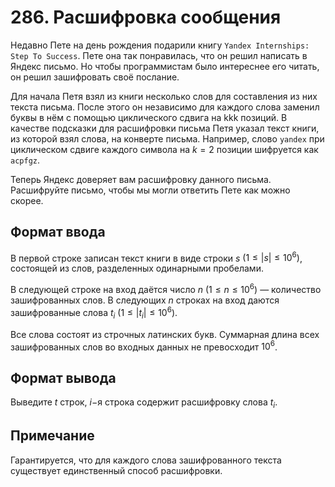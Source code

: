 # 286. Расшифровка сообщения

Недавно Пете на день рождения подарили книгу `Yandex Internships: Step To Success`. Пете она так понравилась, что он решил написать в Яндекс письмо. Но чтобы программистам было интереснее его читать, он решил зашифровать своё послание.

Для начала Петя взял из книги несколько слов для составления из них текста письма. После этого он независимо для каждого слова заменил буквы в нём с помощью циклического сдвига на kkk позиций. В качестве подсказки для расшифровки письма Петя указал текст книги, из которой взял слова, на конверте письма. Например, слово `yandex` при циклическом сдвиге каждого символа на $k=2$ позиции шифруется как `acpfgz`.

Теперь Яндекс доверяет вам расшифровку данного письма. Расшифруйте письмо, чтобы мы могли ответить Пете как можно скорее.

## Формат ввода

В первой строке записан текст книги в виде строки $s$ $(1 \leq |s| \leq 10^6)$, состоящей из слов, разделенных одинарными пробелами.

В следующей строке на вход даётся число $n$ $(1 \leq n \leq 10^6)$ — количество зашифрованных слов. В следующих $n$ строках на вход даются зашифрованные слова $t_i$ $(1 \leq |t_i| \leq 10^6)$.

Все слова состоят из строчных латинских букв. Суммарная длина всех зашифрованных слов во входных данных не превосходит $10^6$.

## Формат вывода

Выведите $t$ строк, $i-$я строка содержит расшифровку слова $t_i$.

## Примечание

Гарантируется, что для каждого слова зашифрованного текста существует единственный способ расшифровки.
